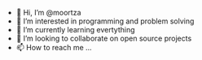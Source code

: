 - 👋 Hi, I’m @moortza
- 👀 I’m interested in programming and problem solving
- 🌱 I’m currently learning evertything
- 💞️ I’m looking to collaborate on open source projects
- 📫 How to reach me ...

<!---
moortza/moortza is a ✨ special ✨ repository because its `README.md` (this file) appears on your GitHub profile.
You can click the Preview link to take a look at your changes.
--->
